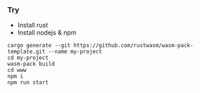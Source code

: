 ### Try

- Install rust
- Install nodejs & npm

```
cargo generate --git https://github.com/rustwasm/wasm-pack-template.git --name my-project
cd my-project
wasm-pack build
cd www
npm i
npm run start
```
